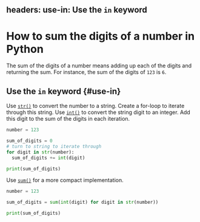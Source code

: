 headers:
  use-in: Use the `in` keyword
---
# How to sum the digits of a number in Python
The sum of the digits of a number means adding up each of the digits and returning the sum. For instance, the sum of the digits of `123` is `6`.

## Use the `in` keyword {#use-in}
Use [`str()`](kite-sym.builtins.str) to convert the number to a string. Create a for-loop to iterate through this string. Use [`int()`](kite-sym:builtins.int) to convert the string digit to an integer. Add this digit to the sum of the digits in each iteration.
```python
number = 123

sum_of_digits = 0
# turn to string to iterate through
for digit in str(number):
  sum_of_digits += int(digit)

print(sum_of_digits)

```  
Use [`sum()`](kite-sym.builtins.sum) for a more compact implementation.
```python
number = 123

sum_of_digits = sum(int(digit) for digit in str(number))

print(sum_of_digits)
```
